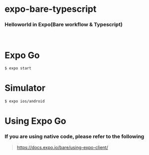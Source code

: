 # expo-bare-typescript
### Helloworld in Expo(Bare workflow & Typescript)  

<br/>

# Expo Go
```sh
$ expo start
```


# Simulator

```sh
$ expo ios/android
```

# Using Expo Go

### If you are using native code, please refer to the following

> https://docs.expo.io/bare/using-expo-client/

